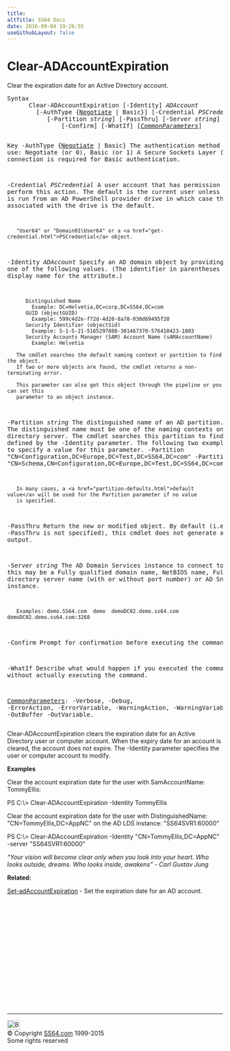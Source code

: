 ```yaml
---
title:
altTitle: SS64 Docs
date: 2016-09-04 19:26:55
useGithubLayout: false
---
```

<!-- #BeginLibraryItem "/Library/head_ps.lbi" --><!-- #EndLibraryItem --><h1>Clear-ADAccountExpiration</h1> 
<p>Clear the expiration date for an Active Directory account.</p>
<pre>Syntax
      Clear-ADAccountExpiration [-Identity] <i>ADAccount</i>
        [-AuthType {<u>Negotiate</u> | Basic}] [-Credential <i>PSCredential</i>]
           [-Partition <i>string</i>] [-PassThru] [-Server <i>string</i>]
               [-Confirm] [-WhatIf] [<a href="common.html"><i>CommonParameters</i></a>]

Key
   -AuthType {<u>Negotiate</u> | Basic}
       The authentication method to use: Negotiate (or 0), Basic (or 1)
       A Secure Sockets Layer (SSL) connection is required for Basic authentication.

   -Credential <i>PSCredential</i>
       A user account that has permission to perform this action.
       The default is the current user unless the cmdlet is run from an AD PowerShell provider drive
       in which case the account associated with the drive is the default.

       "User64" or "Domain01\User64" or a <a href="get-credential.html">PSCredential</a> object.

   -Identity <i>ADAccount</i>
       Specify an AD domain object by providing one of the following values.
       (The identifier in parentheses is the LDAP display name for the attribute.)

          Distinguished Name 
            Example: DC=Helvetia,DC=corp,DC=SS64,DC=com 
          GUID (objectGUID) 
            Example: 599c4d2e-f72d-4d20-8a78-030d69495f20
          Security Identifier (objectSid) 
            Example: S-1-5-21-5165297888-301467370-576410423-1803
          Security Accounts Manager (SAM) Account Name (sAMAccountName)
            Example: Helvetia

       The cmdlet searches the default naming context or partition to find the object.
       If two or more objects are found, the cmdlet returns a non-terminating error.

       This parameter can also get this object through the pipeline or you can set this
       parameter to an object instance.

   -Partition <i>string</i>
       The distinguished name of an AD partition.
       The distinguished name must be one of the naming contexts on the current
       directory server. The cmdlet searches this partition to find the object defined by
       the -Identity parameter. 
       The following two examples show how to specify a value for this parameter.
          -Partition "CN=Configuration,DC=Europe,DC=Test,DC=SS64,DC=com"
          -Partition "CN=Schema,CN=Configuration,DC=Europe,DC=Test,DC=SS64,DC=com"
          
       In many cases, a <a href="partition-defaults.html">default value</a> will be used for the Partition parameter if no value
       is specified.

   -PassThru
       Return the new or modified object.
       By default (i.e. if -PassThru is not specified), this cmdlet does not generate any output.

   -Server <i>string</i>
       The AD Domain Services instance to connect to, this may be a Fully qualified domain name,
       NetBIOS name, Fully qualified directory server name (with or without port number) or AD Snapshot instance.

       Examples: demo.SS64.com  demo  demoDC02.demo.ss64.com  demoDC02.demo.ss64.com:3268

   -Confirm
       Prompt for confirmation before executing the command.

   -WhatIf
       Describe what would happen if you executed the command, without actually executing the command.

   <a href="common.html">CommonParameters</a>:
       -Verbose, -Debug, -ErrorAction, -ErrorVariable, -WarningAction, -WarningVariable,
       -OutBuffer -OutVariable.</pre>
<p><span class="code">Clear-ADAccountExpiration</span>  clears the expiration date for an Active Directory user or computer account. When the expiry date for an account is cleared, the account does not expire. The <span class="code">-Identity </span>parameter specifies the user or computer account to modify.</p>
<p><b>Examples</b></p>
<p>Clear the account expiration date for the user with SamAccountName: TommyEllis:</p>
<p><span class="code">PS C:\&gt; Clear-ADAccountExpiration -Identity TommyEllis</span></p>
<p>Clear the account expiration date for the user with DistinguishedName: "CN=TommyEllis,DC=AppNC" on the AD LDS instance: "SS64SVR1:60000"</p>
<p><span class="code">PS C:\&gt; Clear-ADAccountExpiration -Identity "CN=TommyEllis,DC=AppNC" -server "SS64SVR1:60000"</span></p>
<p><i>“Your vision will become clear only when you look into your heart. Who looks outside, dreams. Who looks inside, awakens” - Carl Gustav Jung</i></p>
<p><b>Related:</b></p>
<p><a href="set-adaccountexpiration.html">Set-adAccountExpiration</a> - Set the expiration date for an AD account.</p><!-- #BeginLibraryItem "/Library/foot_ps.lbi" --><p>
<!-- PowerShell300 -->
<ins class="adsbygoogle" style="display:inline-block;width:300px;height:250px" data-ad-client="ca-pub-6140977852749469" data-ad-slot="6253539900"></ins>
<script>
(adsbygoogle = window.adsbygoogle || []).push({});
</script></p>
<hr>
<div id="bl" class="footer"><a href="clear-adaccountexpiration.html#"><img src="../images/top.png" width="30" height="22" alt="Back to the Top"></a></div>
<div id="br" class="footer, tagline">© Copyright <a href="../index.html">SS64.com</a> 1999-2015<br>
Some rights reserved</div><!-- #EndLibraryItem -->

